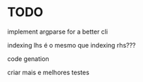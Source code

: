 # TODO

implement argparse for a better cli

indexing lhs é o mesmo que indexing rhs???

code genation

criar mais e melhores testes
